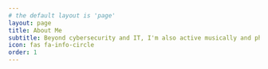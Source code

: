 ```yaml
---
# the default layout is 'page'
layout: page
title: About Me
subtitle: Beyond cybersecurity and IT, I'm also active musically and physically! 
icon: fas fa-info-circle
order: 1
--- 
```


